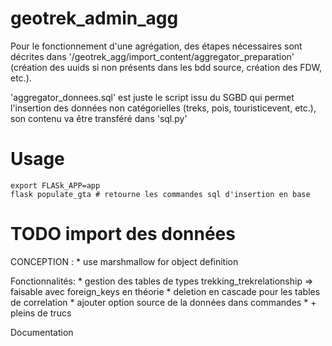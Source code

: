 # geotrek_admin_agg

Pour le fonctionnement d'une agrégation, des étapes nécessaires sont décrites dans '/geotrek_agg/import_content/aggregator_preparation' (création des uuids si non présents dans les bdd source, création des FDW, etc.).

'aggregator_donnees.sql' est juste le script issu du SGBD qui permet l'insertion des données non catégorielles (treks, pois, touristicevent, etc.), son contenu va être transféré dans 'sql.py'


# Usage

```
export FLASk_APP=app
flask populate_gta # retourne les commandes sql d'insertion en base

```

# TODO import des données
CONCEPTION :
       * use marshmallow for object definition

Fonctionnalités:
    * gestion des tables de types trekking_trekrelationship
               => faisable avec foreign_keys en théorie
    * deletion en cascade pour les tables de correlation
    * ajouter option source de la données dans commandes
    * + pleins de trucs

Documentation